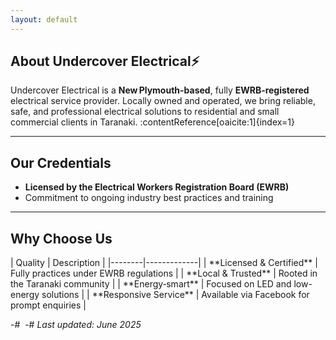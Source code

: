 ```yaml
---
layout: default
---
```


## About Undercover Electrical⚡

Undercover Electrical is a **New Plymouth-based**, fully **EWRB‑registered** electrical service provider. Locally owned and operated, we bring reliable, safe, and professional electrical solutions to residential and small commercial clients in Taranaki. :contentReference[oaicite:1]{index=1}

---

## Our Credentials

- **Licensed by the Electrical Workers Registration Board (EWRB)**  
- Commitment to ongoing industry best practices and training

---

## Why Choose Us

<div class="table-responsive">
| Quality | Description |
|--------|-------------|
| **Licensed & Certified** | Fully practices under EWRB regulations |
| **Local & Trusted** | Rooted in the Taranaki community |
| **Energy‑smart** | Focused on LED and low-energy solutions |
| **Responsive Service** | Available via Facebook for prompt enquiries |
</div>

-# ‎
-# *Last updated: June 2025*